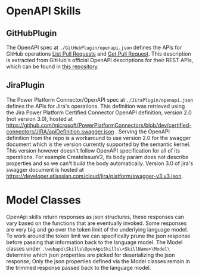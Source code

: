 # OpenAPI Skills

## GitHubPlugin

The OpenAPI spec at `./GitHubPlugin/openapi.json` defines the APIs for GitHub operations
[List Pull Requests](https://docs.github.com/en/rest/pulls/pulls?apiVersion=2022-11-28#list-pull-requests) and
[Get Pull Request](https://docs.github.com/en/rest/pulls/pulls?apiVersion=2022-11-28#get-a-pull-request).
This description is extracted from GitHub's official OpenAPI descriptions for their REST APIs, which can be found in
[this repository](https://github.com/github/rest-api-description/blob/main/descriptions/ghec/ghec.2022-11-28.json).

## JiraPlugin

The Power Platform Connector/OpenAPI spec at `./JiraPlugin/openapi.json` defines the APIs for Jira's operations.
This definition was retrieved using the Jira Power Platform Certified Connector OpenAPI definition, version 2.0 (not version 3.0), hosted at https://github.com/microsoft/PowerPlatformConnectors/blob/dev/certified-connectors/JIRA/apiDefinition.swagger.json .
Serving the OpenAPI definition from the repo is a workaround to use version 2.0 for the swagger document which is the version currently supported by the semantic kernel.
This version however doesn't follow OpenAPI specification for all of its operations.
For example CreateIssueV2, its body param does not describe properties and so we can't build the body automatically.
Version 3.0 of jira's swagger document is hosted at https://developer.atlassian.com/cloud/jira/platform/swagger-v3.v3.json.

# Model Classes

OpenApi skills return responses as json structures, these responses can vary based on the functions that are eventually invoked. Some responses are very big and go over the token limit of the underlying language model. To work around the token limit we can specifically prune the json response before passing that information back to the language model.
The Model classes under `.\webapi\Skills\OpenApiSkills\<SkillName>\Model\` determine which json properties are picked for deserializing the json response; Only the json properties defined via the Model classes remain in the trimmed response passed back to the language model.
